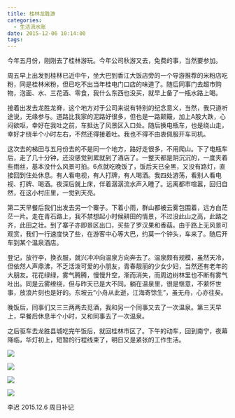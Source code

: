 ```yaml
---
title: 桂林龙胜游
categories:
  - 生活流水账
date: 2015-12-06 10:14:00
tags:
---
```


今年五月份，刚刚去了桂林游玩。今年公司秋游又去，免费的事，当然要参加。 

<!-- more -->

周五早上出发到桂林已近中午，坐大巴到香江大饭店旁的一个导游推荐的米粉店吃粉，同是桂林米粉，但已吃不出当年桂电门口店的味道了。随后同事门去超市购物，泡面、水、三花酒、零食，我什么东西也没买，就早上备了一瓶水路上喝。  

接着出发去龙胜龙脊，这个地方对于公司来说有特别的纪念意义，当然，我只道听途说，无缘参与。道路比我家的泥路好很多，但也是一路颠簸，加上A股大跌，心闷欲呕，幸好在我吐之前，车抵达了风景区入口处。随后换电瓶车，也是绕山走，幸好才绕半个小时左右，不然还得接着吐。我也不得不由衷佩服开车司机。 

这次去的梯田与五月份去的不是同一个地方，路好走很多，不用爬山。下了电瓶车后，走了几十分钟，还没感觉到累就到了酒店了。一整天都是阴沉沉的，一度夹着些雨丝，基本没什么风景可拍。6点就吃晚饭了，饭后天已全黑，又没有路灯，直接回到住处休息。有人看电视，有人打牌，有人喝酒。我四处游荡，看别人看电视、打牌、喝酒。夜深后就上床，伴着潺潺流水声入睡了。远离都市喧嚣，回归自然，在这小村庄里，一觉到天亮。 

第二天早餐后我们出发去另一个寨子。下着小雨，群山都被云雾包围着，远方白茫茫一片。走在青石路上，我不禁想起小时候耕田的情景，不过没此山之高，此路之齐，此田之壮。到了寨子亦即景区出口，买些了罗汉果和香菇。由于路上无风景可观赏，我们一行速度快了些，在游客中心等大巴，约莫一个钟头，车来了。随后开车到某个温泉酒店。  

登记，放行李，换衣服，就兴冲冲向温泉方向奔去了。温泉颇有规模，虽然天冷，但依然人声鼎沸，不乏活泼可爱的小朋友，青春靓丽的少女少妇，当然还有老年的大朋友。花花绿绿，雾气腾腾，慢慢升空，渐而消失，而周边树林里也不断有雾气吐出。同是云雾缭绕，但与昨天已是大不同。躺在温泉里，很是惬意，不萦怀世事，放浪片刻也是好的。东坡云“小舟从此逝，江海寄馀生”，虽无舟，心亦往矣。 

晚饭后，同事们又三三两两去觅酒，我和另一个同事又去了一次温泉。第三天早上，早餐后休息半个小时，又和同事去了一次温泉。 

之后驱车去龙胜县城吃完午饭后，就回桂林市区了。下午的动车，回到南宁，夜幕降临，华灯初上，短暂的行程线束了，明日又是紧张的工作生活。 

![](桂林龙胜游/IMG_1658.JPG)

![](桂林龙胜游/IMG_1688.JPG)

![](桂林龙胜游/IMG_1704.JPG)

![](桂林龙胜游/IMG_1729.JPG)

李迟 2015.12.6 周日补记